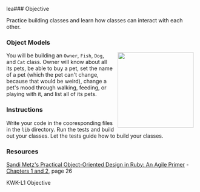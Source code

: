 lea### Objective

Practice building classes and learn how classes can interact with each other.

### Object Models

<img src="https://after-school-assets.s3.amazonaws.com/dog-fall.gif" width="200px" align="right" hspace="10">

You will be building an `Owner`, `Fish`, `Dog`, and `Cat` class. Owner will know
about all its pets, be able to buy a pet, set the name of a pet (which the pet
can't change, because that would be weird), change a pet's mood through walking,
feeding, or playing with it, and list all of its pets.

### Instructions

Write your code in the cooresponding files in the `lib` directory. Run the tests
and build out your classes. Let the tests guide how to build your classes.

### Resources

[Sandi Metz's Practical Object-Oriented Design in Ruby: An Agile Primer](http://books.flatironschool.com/books/102) - [Chapters 1 and 2](http://books.flatironschool.com/books/102?page=48), page 26

<p data-visibility='hidden'>KWK-L1 Objective</p>
